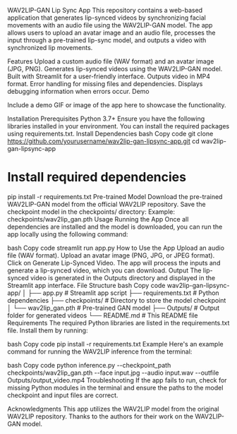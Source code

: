 WAV2LIP-GAN Lip Sync App
This repository contains a web-based application that generates lip-synced videos by synchronizing facial movements with an audio file using the WAV2LIP-GAN model. The app allows users to upload an avatar image and an audio file, processes the input through a pre-trained lip-sync model, and outputs a video with synchronized lip movements.

Features
Upload a custom audio file (WAV format) and an avatar image (JPG, PNG).
Generates lip-synced videos using the WAV2LIP-GAN model.
Built with Streamlit for a user-friendly interface.
Outputs video in MP4 format.
Error handling for missing files and dependencies.
Displays debugging information when errors occur.
Demo

Include a demo GIF or image of the app here to showcase the functionality.

Installation
Prerequisites
Python 3.7+
Ensure you have the following libraries installed in your environment. You can install the required packages using requirements.txt.
Install Dependencies
bash
Copy code
git clone https://github.com/yourusername/wav2lip-gan-lipsync-app.git
cd wav2lip-gan-lipsync-app

# Install required dependencies

pip install -r requirements.txt
Pre-trained Model
Download the pre-trained WAV2LIP-GAN model from the official WAV2LIP repository.
Save the checkpoint model in the checkpoints/ directory:
Example: checkpoints/wav2lip_gan.pth
Usage
Running the App
Once all dependencies are installed and the model is downloaded, you can run the app locally using the following command:

bash
Copy code
streamlit run app.py
How to Use the App
Upload an audio file (WAV format).
Upload an avatar image (PNG, JPG, or JPEG format).
Click on Generate Lip-Synced Video.
The app will process the inputs and generate a lip-synced video, which you can download.
Output
The lip-synced video is generated in the Outputs directory and displayed in the Streamlit app interface.
File Structure
bash
Copy code
wav2lip-gan-lipsync-app/
│
├── app.py # Streamlit app script
├── requirements.txt # Python dependencies
├── checkpoints/ # Directory to store the model checkpoint
│ └── wav2lip_gan.pth # Pre-trained GAN model
├── Outputs/ # Output folder for generated videos
└── README.md # This README file
Requirements
The required Python libraries are listed in the requirements.txt file. Install them by running:

bash
Copy code
pip install -r requirements.txt
Example
Here's an example command for running the WAV2LIP inference from the terminal:

bash
Copy code
python inference.py --checkpoint_path checkpoints/wav2lip_gan.pth --face input.jpg --audio input.wav --outfile Outputs/output_video.mp4
Troubleshooting
If the app fails to run, check for missing Python modules in the terminal and ensure the paths to the model checkpoint and input files are correct.

Acknowledgments
This app utilizes the WAV2LIP model from the original WAV2LIP repository.
Thanks to the authors for their work on the WAV2LIP-GAN model.
